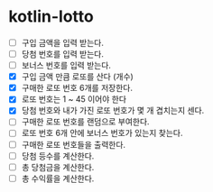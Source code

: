 # kotlin-lotto
- [ ] 구입 금액을 입력 받는다.
- [ ] 당첨 번호를 입력 받는다.
- [ ] 보너스 번호를 입력 받는다.
- [x] 구입 금액 만큼 로또를 산다 (개수)
- [x] 구매한 로또 번호 6개를 저장한다.
- [x] 로또 번호는 1 ~ 45 이어야 한다
- [x] 당첨 번호와 내가 가진 로또 번호가 몇 개 겹치는지 센다.
- [ ] 구매한 로또 번호를 랜덤으로 부여한다.
- [ ] 로또 번호 6개 안에 보너스 번호가 있는지 찾는다.
- [ ] 구매한 로또 번호들을 출력한다.
- [ ] 당첨 등수를 계산한다.
- [ ] 총 당첨금을 계산한다.
- [ ] 총 수익률을 계산한다.
